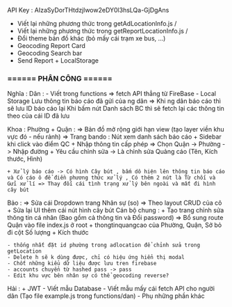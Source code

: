 API Key : AIzaSyDorTHtdzjlwow2eDY0l3hsLQa-GjDgAns

- Viết lại những phương thức trong getAdLocationInfo.js /
- Viết lại những phương thức trong getReportLocationInfo.js /
- Đổi theme bản đồ khác (bỏ mấy cái trạm xe bus, ...)
- Geocoding Report Card
- Geocoding Search bar
- Send Report + LocalStorage


### ====== PHÂN CÔNG ======

Nghĩa :
    Dân :
    - Viết trong functions => fetch API thẳng từ FireBase
    - Local Storage Lưu thông tin báo cáo đã gửi của ng dân
    => Khi ng dân báo cáo thì sẽ lưu ID báo cáo lại
    Khi bấm nút Danh sách BC thì sẽ fetch lại các thông tin theo của cái ID đã lưu


Khoa :
    Phường + Quận :
    => Bản đồ mở rộng giới hạn view (tạo layer viền khu vực đó - nếu rảnh)
    => Trang bando : Nút xem danh sách báo cáo + Sidebar khi click vào điểm QC
    + Nhập thông tin cấp phép => Chọn Quận -> Phường -> Nhập đường
    + Yêu cầu chỉnh sửa -> Là chỉnh sửa Quảng cáo (Tên, Kích thước, Hình)

    + Xử lý báo cáo -> Có hình Cây bút , bấm dô hiện lên thông tin báo cáo và Có cáo ô để điền phương thức xử lý , Có thêm 2 nút là Từ chối và Gửi xử lí => Thay đổi cái tình trạng xử lý bên ngoài và mất đi hình cây bút

Bảo :
    => Sửa cái Dropdown trang Nhân sự (so) => Theo layout CRUD của cô
    + Sửa lại UI thêm cái nút hình cây bút
    Cán bộ chung :
    + Tạo trang chỉnh sửa thông tin cá nhân (Bao gồm cả thông tin và Đổi password)
    => Bổ sung route Quận vào file index.js ở root
    + thongtinquangcao của Phường, Quận, Sở bỏ đi cột Số lượng + Kích thước 

    - thống nhất đặt id phường trong adlocation để chỉnh sửa trong getLocation
    - Delete h sẽ k dùng được, chỉ có hiệu ứng hiển thị modal
    - Chốt những kiểu dữ liệu được lưu tren firebase
    - accounts chuyển từ hashed pass -> pass
    - Edit khu vực bên nhân sự có thể geocoding reverse?


Hải :
    + JWT
    - Viết mẫu Database
    - Viết mẫu mấy cái fetch API cho người dân (Tạo file example.js trong functions/dan)
    - Phụ những phần khác